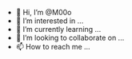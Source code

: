 - 👋 Hi, I’m @M00o
- 👀 I’m interested in ...
- 🌱 I’m currently learning ...
- 💞️ I’m looking to collaborate on ...
- 📫 How to reach me ...

<!---
M00o/M00o is a ✨ special ✨ repository because its `README.md` (this file) appears on your GitHub profile.
You can click the Preview link to take a look at your changes.
--->
